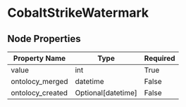 # CobaltStrikeWatermark

## Node Properties

| Property Name | Type | Required |
| ------------- | ---- | -------- |
| value | int | True |
| ontolocy_merged | datetime | False |
| ontolocy_created | Optional[datetime] | False |